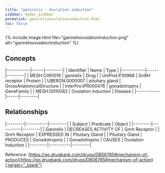 ```yaml
---
title: "ganirelix - Ovulation induction"
sidebar: mydoc_sidebar
permalink: ganirelixovulationinduction.html
toc: false 
---
```


{% include image.html file="ganirelixovulationinduction.png" alt="ganirelixovulationinduction" %}

## Concepts

|------------|------|---------|
| Identifier | Name | Type    |
|------------|------|---------|
| MESH:C061018 | ganirelix | Drug |
| UniProt:P30968 | GnRH receptor | Protein |
| UBERON:0000007 | pituitary gland | GrossAnatomicalStructure |
| InterPro:IPR000476 | gonadotropins | GeneFamily |
| MESH:D010062 | Ovulation induction | Disease |
|------------|------|---------|

## Relationships

|---------|-----------|---------|
| Subject | Predicate | Object  |
|---------|-----------|---------|
| Ganirelix | DECREASES ACTIVITY OF | Gnrh Receptor |
| Gnrh Receptor | EXPRESSED IN | Pituitary Gland |
| Pituitary Gland | PRODUCES | Gonadotropins |
| Gonadotropins | CAUSES | Ovulation Induction |
|---------|-----------|---------|

Reference: [https://go.drugbank.com/drugs/DB06785#mechanism-of-action](https://go.drugbank.com/drugs/DB06785#mechanism-of-action){:target="_blank"}